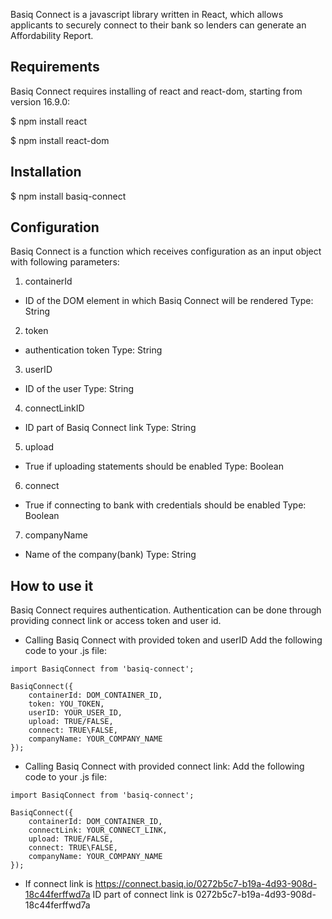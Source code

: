 Basiq Connect is a javascript library written in React, which allows applicants to securely connect to their bank so lenders can generate an Affordability Report.

## Requirements

Basiq Connect requires installing of react and react-dom, starting from version 16.9.0:

$ npm install react

$ npm install react-dom

## Installation

$ npm install basiq-connect

## Configuration

Basiq Connect is a function which receives configuration as an input object with following parameters:

1. containerId
  - ID of the DOM element in which Basiq Connect will be rendered
  Type: String
2. token 
  - authentication token
  Type: String
3. userID
  - ID of the user
  Type: String
4. connectLinkID
  - ID part of Basiq Connect link
  Type: String
5. upload
  - True if uploading statements should be enabled
  Type: Boolean 
6. connect
  - True if connecting to bank with credentials should be enabled
  Type: Boolean 
7. companyName
  - Name of the company(bank)
  Type: String

## How to use it

Basiq Connect requires authentication. Authentication can be done through providing connect link or access token and user id.

- Calling Basiq Connect with provided token and userID
  Add the following code to your .js file:

```
import BasiqConnect from 'basiq-connect';

BasiqConnect({
    containerId: DOM_CONTAINER_ID,
    token: YOU_TOKEN,
    userID: YOUR_USER_ID,
    upload: TRUE/FALSE,
    connect: TRUE\FALSE,
    companyName: YOUR_COMPANY_NAME
});
```

- Calling Basiq Connect with provided connect link:
Add the following code to your .js file:

```
import BasiqConnect from 'basiq-connect';

BasiqConnect({
    containerId: DOM_CONTAINER_ID,
    connectLink: YOUR_CONNECT_LINK,
    upload: TRUE/FALSE,
    connect: TRUE\FALSE,
    companyName: YOUR_COMPANY_NAME
});

```

* If connect link is https://connect.basiq.io/0272b5c7-b19a-4d93-908d-18c44ferffwd7a ID part of connect link is 0272b5c7-b19a-4d93-908d-18c44ferffwd7a



